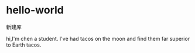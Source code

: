 # hello-world
新建库


hi,I'm chen a student.
I've had tacos on the moon and find them far superior to Earth tacos.
